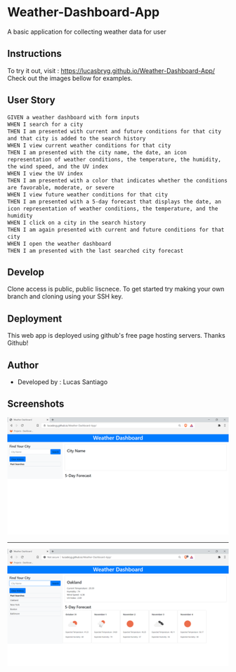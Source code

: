 # Weather-Dashboard-App

A basic application for collecting weather data for user

## Instructions

To try it out, visit : https://lucasbryg.github.io/Weather-Dashboard-App/
Check out the images bellow for examples.

## User Story

```
GIVEN a weather dashboard with form inputs
WHEN I search for a city
THEN I am presented with current and future conditions for that city and that city is added to the search history
WHEN I view current weather conditions for that city
THEN I am presented with the city name, the date, an icon representation of weather conditions, the temperature, the humidity, the wind speed, and the UV index
WHEN I view the UV index
THEN I am presented with a color that indicates whether the conditions are favorable, moderate, or severe
WHEN I view future weather conditions for that city
THEN I am presented with a 5-day forecast that displays the date, an icon representation of weather conditions, the temperature, and the humidity
WHEN I click on a city in the search history
THEN I am again presented with current and future conditions for that city
WHEN I open the weather dashboard
THEN I am presented with the last searched city forecast
```

## Develop

Clone access is public, public liscnece. To get started try making your own branch and cloning using your SSH key.

## Deployment

This web app is deployed using github's free page hosting servers. Thanks Github!

## Author

 - Developed by : Lucas Santiago
 
## Screenshots

![Weather Dashboard initial screen](./assets/weatherdash.png)
________________________________________________________________
![Weather Dashboard in use](./assets/weatherdash2.png)
